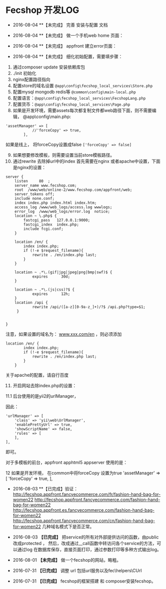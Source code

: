 Fecshop 开发LOG
===========


- 2016-08-04 **【未完成】 完善 安装与配置 文档


- 2016-08-04 **【未完成】 做一个手机web home 页面：

- 2016-08-04 **【未完成】 appfront 建立error页面：

- 2016-08-04 **【未完成】 细化初始配置，需要填步骤：

1. 通过composer update 安装依赖库包
2. ./init 初始化
3. nginx配置路径指向
4. 配置store的域名设置 `@app\config\fecshop_local_services\Store.php`
5. 配置mysql  mongodb  redis等 `@common\config\main-local.php`
6. 配置语言：`@app\config\fecshop_local_services\FecshopLang.php`
7. 配置货币：`@app\config\fecshop_local_services\Page.php`
8. 如果是开发环境，需要assets每次都复制文件都web路径下面，则不需要编辑，
@app\config\main.php:

```
'assetManager' => [
			//'forceCopy' => true,
		],
```
如果是线上， 将forceCopy设置成false `['forceCopy' => false]`

9. 如果想要修改模板，则需要设置当前store模板路径。
10. 通过rewrite 去除掉url中的index
首先需要在nginx 或者apache中设置，下面是nginx的设置：

```
server {
    listen     80  ;
    server_name www.fecshop.com;
    root  /www/web/online-2/www.fecshop.com/appfront/web;
    server_tokens off;
    include none.conf;
    index index.php index.html index.htm;
    access_log /www/web_logs/access.log wwwlogs;
    error_log  /www/web_logs/error.log  notice;
    location ~ \.php$ {
		fastcgi_pass   127.0.0.1:9000;
		fastcgi_index  index.php;
		include fcgi.conf;
	}

	location /en/ {
        index index.php;
        if (!-e $request_filename){
            rewrite . /en/index.php last;
        }
    }

	location ~ .*\.(gif|jpg|jpeg|png|bmp|swf)$ {
			expires      30d;
	}

	location ~ .*\.(js|css)?$ {
			expires      12h;
	}
	location /api {
			rewrite /api/([a-z][0-9a-z_]+)/?$ /api.php?type=$1;
	 }


}
```

注意，如果设置的域名为： www.xxx.com/en ，则必须添加

```
location /en/ {
        index index.php;
        if (!-e $request_filename){
            rewrite . /en/index.php last;
        }
    }
```

关于apache的配置，请自行百度

11. 开启网站去除index.php的设置：

11.1 后台使用的是yii2的urlManager，

因此：

```
'urlManager' => [
	'class' => 'yii\web\UrlManager',
	'enablePrettyUrl' => true,
	'showScriptName' => false,
	'rules' => [
	],
],
```

即可。

对于多模板的前台，appfront  apphtml5  appserver
使用的是：

12 如果是开发环境， 在common中将forceCopy 设置为true
'assetManager' => [
	'forceCopy' => true,
],




















- 2016-08-03 **【已完成】验证：
http://fecshop.appfront.fancyecommerce.com/fr/fashion-hand-bag-for-women22
http://fecshop.appfront.fancyecommerce.com/fashion-hand-bag-for-women22
http://fecshop.appfront.es.fancyecommerce.com/fashion-hand-bag-for-women22
http://fecshop.appfront.fancyecommerce.com/cn/fashion-hand-bag-for-women22
几种域名模式下是否正常。

- 2016-08-03 **【已完成】** 把service的所有对外部提供访问的函数，由public 改成protected ，
然后，改成通过__call函数中转访问各个service的方法，可以通过log
在数据库保存，直接页面打印，通过参数打印等多种方式输出log。


- 2016-08-01 **【未完成】** 做一个fecshop的网站，略粗。


- 2016-07-31 **【已完成】** 调整 url  包括url服务以及fec\helpers\CUrl

- 2016-07-31 **【已完成】** fecshop的框架搭建 和 composer安装fecshop。






